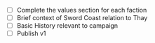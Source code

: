 - [ ] Complete the values section for each faction
- [ ] Brief context of Sword Coast relation to Thay
- [ ] Basic History relevant to campaign
- [ ] Publish v1